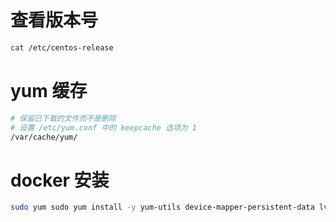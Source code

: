 # 查看版本号

```bash
cat /etc/centos-release
```

# yum 缓存

```bash
# 保留已下载的文件而不是删除
# 设置 /etc/yum.conf 中的 keepcache 选项为 1
/var/cache/yum/
```

# docker 安装

```bash
sudo yum sudo yum install -y yum-utils device-mapper-persistent-data lvm2
```
